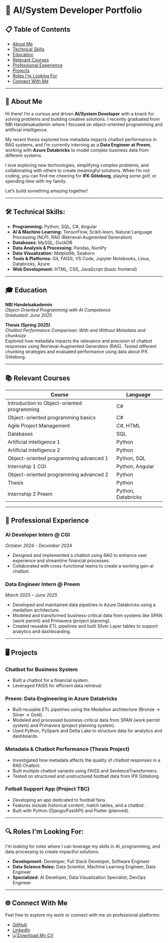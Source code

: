 # 🌟 AI/System Developer Portfolio

## 📋 Table of Contents
- [About Me](#about-me)
- [Technical Skills](#technical-skills)
- [Education](#education)
- [Relevant Courses](#relevant-courses)
- [Professional Experience](#professional-experience)
- [Projects](#projects)
- [Roles I'm Looking For](#roles-im-looking-for)
- [Connect With Me](#connect-with-me)

---

## <a id="about-me"></a>👋 About Me

Hi there! I’m a curious and driven **AI/System Developer** with a knack for solving problems and building creative solutions. I recently graduated from NBI Handelsakademin where I focused on object-oriented programming and artificial intelligence.

My recent thesis explored how metadata impacts chatbot performance in RAG systems, and I’m currently interning as a **Data Engineer at Preem**, working with **Azure Databricks** to model complex business data from different systems.

I love exploring new technologies, simplifying complex problems, and collaborating with others to create meaningful solutions. When I’m not coding, you can find me cheering for **IFK Göteborg**, playing some golf, or spending time with my family.

Let’s build something amazing together!

---

## <a id="technical-skills"></a>🛠️ Technical Skills:
- **Programming:** Python, SQL, C#, Angular
- **AI & Machine Learning:** TensorFlow, Scikit-learn, Natural Language Processing (NLP), RAG (Retrieval-Augmented Generation)
- **Databases:** MySQL, DuckDB
- **Data Analysis & Processing:** Pandas, NumPy
- **Data Visualization:** Matplotlib, Seaborn
- **Tools & Platforms:** Git, FAISS, VS Code, Jupyter Notebooks, Linux, Databricks, Azure
- **Web Development:** HTML, CSS, JavaScript (basic frontend)

---

## <a id="education"></a>🎓 Education
**NBI Handelsakademin**  
*Object-Oriented Programming with AI Competence*  
_Graduated: June 2025_

**Thesis (Spring 2025)**  
*Chatbot Performance Comparison: With and Without Metadata and chunksize*  
Explored how metadata impacts the relevance and precision of chatbot responses using Retrieval-Augmented Generation (RAG). Tested different chunking strategies and evaluated performance using data about IFK Göteborg.

---

## <a id="relevant-courses"></a>📚 Relevant Courses

| Course                                      | Language                  |
|---------------------------------------------|---------------------------|
| Introduction to Object-oriented programming | C#                        |
| Object-oriented programming basics          | C#                        |
| Agile Project Management                    | C#, HTML                  |
| Databases                                   | SQL                       |
| Artificial intelligence 1                   | Python                    |
| Artificial intelligence 2                   | Python                    |
| Object-oriented programming advanced 1      | Python, SQL               |
| Internship 1 CGI                            | Python, Angular           |
| Object-oriented programming advanced 2      | Python                    |
| Thesis                                      | Python                    |
| Internship 2 Preem                          | Python, Databricks        |

---

## <a id="professional-experience"></a>💼 Professional Experience
### AI Developer Intern @ CGI  
_October 2024 - December 2024_  
- Designed and implemented a chatbot using RAG to enhance user experience and streamline financial processes.
- Collaborated with cross-functional teams to create a working gen-ai chatbot.

### Data Engineer Intern @ Preem  
_March 2025 – June 2025_  
- Developed and maintained data pipelines in Azure Databricks using a medallion architecture.
- Modeled and transformed business-critical data from systems like SPAN (work permit) and Primavera (project planning).
- Created reusable ETL pipelines and built Silver Layer tables to support analytics and dashboarding.  

---

## <a id="projects"></a>🖥️ Projects
### Chatbot for Business System
- Built a chatbot for a financial system.
- Leveraged FAISS for efficient data retrieval.

### Preem: Data Engineering in Azure Databricks
- Built reusable ETL pipelines using the Medallion architecture (Bronze → Silver → Gold).
- Modeled and processed business-critical data from SPAN (work permit system) and Primavera (project planning system).
- Used Python, PySpark and Delta Lake to structure data for analytics and dashboards.

### Metadata & Chatbot Performance (Thesis Project)
- Investigated how metadata affects the quality of chatbot responses in a RAG Chatbot.
- Built multiple chatbot variants using FAISS and SentenceTransformers.
- Tested on structured and unstructured football data from IFK Göteborg.


### Fotball Support App (Project TBC)
- Developing an app dedicated to football fans.
- Features include historical content, match tables, and a chatbot.
- Built with Python (Django/FastAPI) and Flutter (planned).

---

## <a id="roles-im-looking-for"></a>🔍 Roles I'm Looking For:
I'm looking for roles where I can leverage my skills in AI, programming, and data processing to create impactful solutions.

- **Development:** Developer, Full Stack Developer, Software Engineer  
- **Data Science Roles:** Data Scientist, Machine Learning Engineer, Data Engineer  
- **Specialized:** AI Developer, Data Visualization Specialist, DevOps Engineer  

---

## <a id="connect-with-me"></a>🌐 Connect With Me
Feel free to explore my work or connect with me on professional platforms:
- [GitHub](https://github.com/Utjiman)
- [LinkedIn](https://www.linkedin.com/in/richard-bod%C3%A9n-585a84130/)
- [![Download My CV](https://img.shields.io/badge/CV-Download-blue)](https://utjiman.github.io/Utjiman_portfolio/Assets/Richard_Boden_CV_2025.pdf)
